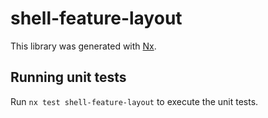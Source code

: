 # shell-feature-layout

This library was generated with [Nx](https://nx.dev).

## Running unit tests

Run `nx test shell-feature-layout` to execute the unit tests.
